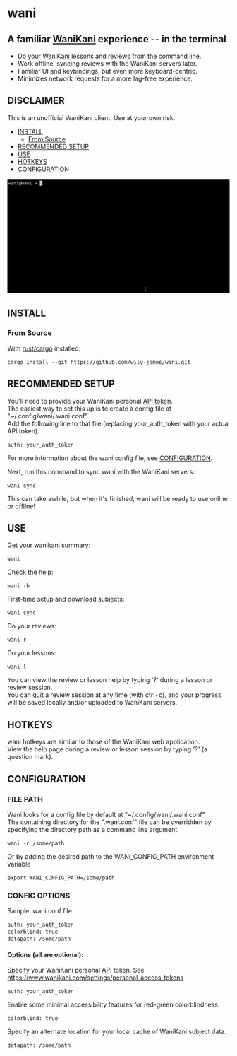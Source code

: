 # wani

## A familiar [WaniKani](https://www.wanikani.com/) experience -- in the terminal

- Do your [WaniKani](https://www.wanikani.com/) lessons and reviews from the command line.
- Work offline, syncing reviews with the WaniKani servers later.
- Familiar UI and keybindings, but even more keyboard-centric.
- Minimizes network requests for a more lag-free experience.

## DISCLAIMER
This is an unofficial WaniKani client. Use at your own risk.

<!--toc:start-->
  - [INSTALL](#install)
    - [From Source](#from-source)
  - [RECOMMENDED SETUP](#recommended-setup)
  - [USE](#use)
  - [HOTKEYS](#hotkeys)
  - [CONFIGURATION](#configuration)
<!--toc:end-->

![demo](https://raw.githubusercontent.com/wily-james/wani/main/demo.gif)

## INSTALL

### From Source
With [rust/cargo](https://www.rust-lang.org/tools/install) installed:
```
cargo install --git https://github.com/wily-james/wani.git
```

## RECOMMENDED SETUP

You'll need to provide your WaniKani personal [API token](https://www.wanikani.com/settings/personal_access_tokens).  
The easiest way to set this up is to create a config file at "~/.config/wani/.wani.conf".  
Add the following line to that file (replacing your_auth_token with your actual API token).
```
auth: your_auth_token
```

For more information about the wani config file, see [CONFIGURATION](#configuration).

Next, run this command to sync wani with the WaniKani servers:
```
wani sync
```
This can take awhile, but when it's finished, wani will be ready to use online or offline!

## USE

Get your wanikani summary:
```
wani
```

Check the help:
```
wani -h
```

First-time setup and download subjects:
```
wani sync
```

Do your reviews:
```
wani r
```

Do your lessons:
```
wani l
```

You can view the review or lesson help by typing '?' during a lesson or review session.  
You can quit a review session at any time (with ctrl+c), and your progress will be saved locally and/or uploaded to WaniKani servers.  

## HOTKEYS

wani hotkeys are similar to those of the WaniKani web application.  
View the help page during a review or lesson session by typing '?' (a question mark).

## CONFIGURATION

### FILE PATH

Wani looks for a config file by default at "~/.config/wani/.wani.conf"  
The containing directory for the ".wani.conf" file can be overridden by specifying the directory path as a command line argument:
```
wani -c /some/path
```

Or by adding the desired path to the WANI_CONFIG_PATH environment variable
```
export WANI_CONFIG_PATH=/some/path
```

### CONFIG OPTIONS

Sample .wani.conf file:

```
auth: your_auth_token
colorblind: true
datapath: /some/path
```

#### Options (all are optional):
Specify your WaniKani personal API token. See https://www.wanikani.com/settings/personal_access_tokens
```
auth: your_auth_token
```
  

Enable some minimal accessibility features for red-green colorblindness.
```
colorblind: true
``` 
  
Specify an alternate location for your local cache of WaniKani subject data.
```
datapath: /some/path
``` 
